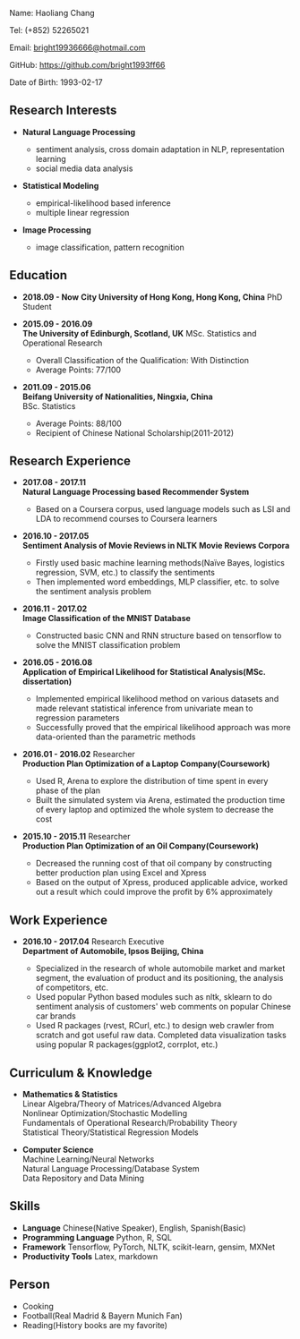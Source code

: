 Name: Haoliang Chang

Tel: (+852) 52265021

Email: <bright19936666@hotmail.com>   

GitHub: https://github.com/bright1993ff66  

Date of Birth: 1993-02-17  

## Research Interests

+ **Natural Language Processing**  
  - sentiment analysis, cross domain adaptation in NLP, representation learning
  - social media data analysis
	
+ **Statistical Modeling**  
  - empirical-likelihood based inference  
  - multiple linear regression
	
+ **Image Processing**
  - image classification, pattern recognition


## Education 

+ **2018.09 - Now**
**City University of Hong Kong, Hong Kong, China**
PhD Student

+ **2015.09 - 2016.09**  
**The University of Edinburgh, Scotland, UK**
MSc. Statistics and Operational Research 
	- Overall Classification of the Qualification: With Distinction	
	- Average Points: 77/100
	
+ **2011.09 - 2015.06**  
**Beifang University of Nationalities, Ningxia, China**  
	BSc. Statistics	 
	- Average Points: 88/100
	- Recipient of Chinese National Scholarship(2011-2012)

## Research Experience  

+ **2017.08 - 2017.11**  
**Natural Language Processing based Recommender System**
	- Based on a Coursera corpus, used language models such as LSI and LDA to recommend courses to Coursera learners  
	
+ **2016.10 - 2017.05**   
**Sentiment Analysis of Movie Reviews in NLTK Movie Reviews Corpora**
	- Firstly used basic machine learning methods(Naïve Bayes, logistics regression, SVM, etc.) to classify the sentiments 
	- Then implemented word embeddings, MLP classifier, etc. to solve the sentiment analysis problem

+ **2016.11 - 2017.02**   
**Image Classification of the MNIST Database** 
	- Constructed basic CNN and RNN structure based on tensorflow to solve the MNIST classification problem

+ **2016.05 - 2016.08**   
**Application of Empirical Likelihood for Statistical Analysis(MSc. dissertation)**
	- Implemented empirical likelihood method on various datasets and made relevant statistical inference from univariate mean to regression parameters 
	- Successfully proved that the empirical likelihood approach was more data-oriented than the parametric methods 

+ **2016.01 - 2016.02** Researcher   
**Production Plan Optimization of a Laptop Company(Coursework)**
	- Used R, Arena to explore the distribution of time spent in every phase of the plan 
	- Built the simulated system via Arena, estimated the production time of every laptop and optimized the whole system to decrease the cost
  
+ **2015.10 - 2015.11** Researcher   
**Production Plan Optimization of an Oil Company(Coursework)**  
	- Decreased the running cost of that oil company by constructing better production plan using Excel and Xpress 
	- Based on the output of Xpress, produced applicable advice, worked out a result which could improve the profit by 6% approximately

## Work Experience  

+ **2016.10 - 2017.04** Research Executive  
**Department of Automobile, Ipsos Beijing, China**  

	- Specialized in the research of whole automobile market and market segment, the evaluation of product and its positioning, the analysis of competitors, etc.
	- Used popular Python based modules such as nltk, sklearn to do sentiment analysis of customers' web comments on popular Chinese car brands 
	- Used R packages (rvest, RCurl, etc.) to design web crawler from scratch and got useful raw data. Completed data visualization tasks using popular R packages(ggplot2, corrplot, etc.)


## Curriculum & Knowledge

+ **Mathematics & Statistics**  
Linear Algebra/Theory of Matrices/Advanced Algebra   
Nonlinear Optimization/Stochastic Modelling  
Fundamentals of Operational Research/Probability Theory  
Statistical Theory/Statistical Regression Models

+ **Computer Science**  
Machine Learning/Neural Networks   
Natural Language Processing/Database System   
Data Repository and Data Mining 

## Skills

+ **Language** Chinese(Native Speaker), English, Spanish(Basic)
+ **Programming Language** Python, R, SQL
+ **Framework** Tensorflow, PyTorch, NLTK, scikit-learn, gensim, MXNet
+ **Productivity Tools** Latex, markdown

## Person

+ Cooking
+ Football(Real Madrid & Bayern Munich Fan)
+ Reading(History books are my favorite)
